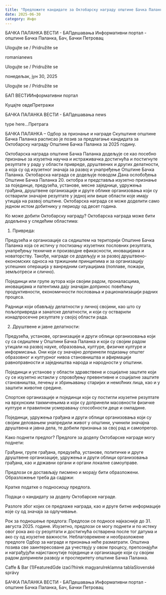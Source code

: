 ```yaml
---
title: "Предложите кандидате за Октобарску награду oпштине Бачка Паланка"
date: 2025-06-30
category: Инфо
---
```


БАЧКА ПАЛАНКА ВЕСТИ - БАПдешавања Информативни портал - општине Бачка Паланка, Бач, Бачки Петровац

Ulogujte se / Pridružite se

romanianews

Ulogujte se / Pridružite se

понедељак, јун 30, 2025

Ulogujte se / Pridružite se

БАП ВЕСТИИнформативни портал

Куцајте овдеПретражи

БАЧКА ПАЛАНКА ВЕСТИ - БАПдешавања news

type here...Претрага

БАЧКА ПАЛАНКА – Одбор за признање и награде Скупштине општине Бачка Паланка расписао је позив за предлагање кандидата за Октобарску награду Општине Бачка Паланка за 2025 годину. 

Октобарска награда општине Бачка Паланка додељује се као посебно признање за изузетна научна и истраживачка достигнућа и постигнуте резултате у раду у области привреде, друштвених и других делатности, а која су од изузетног значаја за развој и унапређење Општине Бачка Паланка.
Октобарска награда се додељује поводом Дана ослобођења Општине Бачка Паланка 20. октобра и представља изузетно признање за појединце, предузећа, установе, месне заједнице, удружења грађана, друштвене организације и друге облике организовања који су остварили значајне резултате у једној или више области које имају утицаја на развој општине. Октобарска награда се може доделити само једном истом добитнику у периоду од десет година.


Ко може добити Октобарску награду?
Октобарска награда може бити додељена у следећим областима:


1. Привреда:


Предузећа и организације са седиштем на територији Општине Бачка Паланка која се истичу у постизању изузетних пословних резултата, унапређењу техничке и производне ефикасности, иновацијама и новаторству. Такође, награде се додељују и за развој друштвено-економских односа на тржишним принципима и за организацију успешних операција у ванредним ситуацијама (поплаве, пожари, земљотреси и слично).


Појединци или групе аутора који својим радом, проналасцима, иновацијама и патентима дају значајан допринос повећању продуктивности, економичности пословања и рационализацији радних процеса.




Радници који обављају делатности у личној својини, као што су пољопривреда и занатске делатности, и који су остварили изнадпросечне резултате у својој области рада.


2. Друштвене и јавне делатности:


Предузећа, установе, организације и други облици организовања који су са седиштем у Општини Бачка Паланка и који су својим радом утицали на развој науке, образовања, културе, физичке културе и информисања. Они који су значајно допринели подизању општег образовног и културног нивоа становништва и афирмацији равноправности и заједништва народа и народности у општини.


Појединци и установе у области здравствене и социјалне заштите који су се изузетно истакли у спровођењу превентивне и социјалне заштите становништва, лечењу и збрињавању старијих и немоћних лица, као и у заштити животне средине.


Спортске организације и појединци који су постигли изузетне резултате на врхунским такмичењима и који су допринели масовности физичке културе и правилном усмеравању способности деце и омладине.


Појединци, удружења грађана и други облици организовања који су својим деловањем унапредили живот у општини, учинили значајна друштвена и јавна дела, те добили признања за свој рад и самопрегор.




Како поднети предлог?
Предлоге за доделу Октобарске награде могу поднети:


Грађани, групе грађана, предузећа, установе, политичке и друге друштвене организације, удружења и други облици организовања грађана, као и државни органи и органи локалне самоуправе.


Предлози се достављају писмено и морају бити образложени. Образложење треба да садржи:


Кратке податке о подносиоцу предлога.


Подаци о кандидату за доделу Октобарске награде.


Разлоге због којих се предлаже награда, као и друге битне информације које су од значаја за одлучивање.


Рок за подношење предлога:
Предлози се подносе најкасније до 31. августа 2025. године. Изузетно, предлози се могу поднети и по истеку овог рока ако су резултати и достигнућа остварена после тог датума и ако су од изузетне важности.
Неблаговремене и необразложене предлоге Одбор за награде и признања неће разматрати.
Општина позива све заинтересоване да учествују у овом процесу, препознајући и награђујући најистакнутије појединце и организације који су својим радом допринели развоју и просперитету општине Бачка Паланка.

Caffe & Bar (1)FeaturedGde izaći?hírek magyarulreklamna tablaSlovenské správy

БАЧКА ПАЛАНКА ВЕСТИ - БАПдешавања Информативни портал - општине Бачка Паланка, Бач, Бачки Петровац
